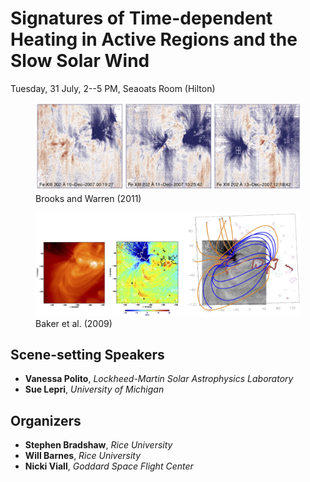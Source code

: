 # Signatures of Time-dependent Heating in Active Regions and the Slow Solar Wind
Tuesday, 31 July, 2--5 PM, Seaoats Room (Hilton)

<figure>
  <img src="../images/brooks_warren_2011.png" alt="my alt text"/>
  <figcaption>Brooks and Warren (2011)</figcaption>
</figure>
<figure>
  <img src="../images/baker_2009.png" alt="my alt text"/>
  <figcaption>Baker et al. (2009)</figcaption>
</figure>


## Scene-setting Speakers

* **Vanessa Polito**, *Lockheed-Martin Solar Astrophysics Laboratory*
* **Sue Lepri**, *University of Michigan*

## Organizers

* **Stephen Bradshaw**, *Rice University*
* **Will Barnes**, *Rice University*
* **Nicki Viall**, *Goddard Space Flight Center*
